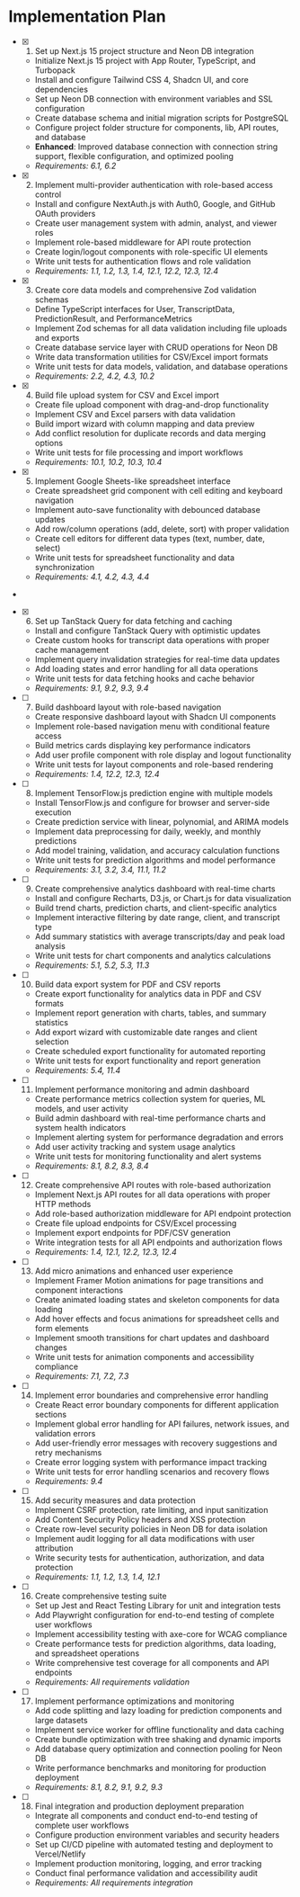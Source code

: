 # Implementation Plan

- [x] 1. Set up Next.js 15 project structure and Neon DB integration

  - Initialize Next.js 15 project with App Router, TypeScript, and Turbopack
  - Install and configure Tailwind CSS 4, Shadcn UI, and core dependencies
  - Set up Neon DB connection with environment variables and SSL configuration
  - Create database schema and initial migration scripts for PostgreSQL
  - Configure project folder structure for components, lib, API routes, and database
  - **Enhanced**: Improved database connection with connection string support, flexible configuration, and optimized pooling
  - _Requirements: 6.1, 6.2_

- [x] 2. Implement multi-provider authentication with role-based access control










  - Install and configure NextAuth.js with Auth0, Google, and GitHub OAuth providers
  - Create user management system with admin, analyst, and viewer roles
  - Implement role-based middleware for API route protection
  - Create login/logout components with role-specific UI elements
  - Write unit tests for authentication flows and role validation
  - _Requirements: 1.1, 1.2, 1.3, 1.4, 12.1, 12.2, 12.3, 12.4_



- [X] 3. Create core data models and comprehensive Zod validation schemas

  - Define TypeScript interfaces for User, TranscriptData, PredictionResult, and PerformanceMetrics
  - Implement Zod schemas for all data validation including file uploads and exports
  - Create database service layer with CRUD operations for Neon DB
  - Write data transformation utilities for CSV/Excel import formats
  - Write unit tests for data models, validation, and database operations
  - _Requirements: 2.2, 4.2, 4.3, 10.2_

- [x] 4. Build file upload system for CSV and Excel import



  - Create file upload component with drag-and-drop functionality
  - Implement CSV and Excel parsers with data validation
  - Build import wizard with column mapping and data preview
  - Add conflict resolution for duplicate records and data merging options
  - Write unit tests for file processing and import workflows
  - _Requirements: 10.1, 10.2, 10.3, 10.4_

- [x] 5. Implement Google Sheets-like spreadsheet interface









  - Create spreadsheet grid component with cell editing and keyboard navigation
  - Implement auto-save functionality with debounced database updates
  - Add row/column operations (add, delete, sort) with proper validation
  - Create cell editors for different data types (text, number, date, select)
  - Write unit tests for spreadsheet functionality and data synchronization
  - _Requirements: 4.1, 4.2, 4.3, 4.4_
-

- [x] 6. Set up TanStack Query for data fetching and caching




  - Install and configure TanStack Query with optimistic updates
  - Create custom hooks for transcript data operations with proper cache management
  - Implement query invalidation strategies for real-time data updates
  - Add loading states and error handling for all data operations
  - Write unit tests for data fetching hooks and cache behavior
  - _Requirements: 9.1, 9.2, 9.3, 9.4_

- [ ] 7. Build dashboard layout with role-based navigation

  - Create responsive dashboard layout with Shadcn UI components
  - Implement role-based navigation menu with conditional feature access
  - Build metrics cards displaying key performance indicators
  - Add user profile component with role display and logout functionality
  - Write unit tests for layout components and role-based rendering
  - _Requirements: 1.4, 12.2, 12.3, 12.4_

- [ ] 8. Implement TensorFlow.js prediction engine with multiple models
  - Install TensorFlow.js and configure for browser and server-side execution
  - Create prediction service with linear, polynomial, and ARIMA models
  - Implement data preprocessing for daily, weekly, and monthly predictions
  - Add model training, validation, and accuracy calculation functions
  - Write unit tests for prediction algorithms and model performance
  - _Requirements: 3.1, 3.2, 3.4, 11.1, 11.2_

- [ ] 9. Create comprehensive analytics dashboard with real-time charts
  - Install and configure Recharts, D3.js, or Chart.js for data visualization
  - Build trend charts, prediction charts, and client-specific analytics
  - Implement interactive filtering by date range, client, and transcript type
  - Add summary statistics with average transcripts/day and peak load analysis
  - Write unit tests for chart components and analytics calculations
  - _Requirements: 5.1, 5.2, 5.3, 11.3_

- [ ] 10. Build data export system for PDF and CSV reports
  - Create export functionality for analytics data in PDF and CSV formats
  - Implement report generation with charts, tables, and summary statistics
  - Add export wizard with customizable date ranges and client selection
  - Create scheduled export functionality for automated reporting
  - Write unit tests for export functionality and report generation
  - _Requirements: 5.4, 11.4_

- [ ] 11. Implement performance monitoring and admin dashboard
  - Create performance metrics collection system for queries, ML models, and user activity
  - Build admin dashboard with real-time performance charts and system health indicators
  - Implement alerting system for performance degradation and errors
  - Add user activity tracking and system usage analytics
  - Write unit tests for monitoring functionality and alert systems
  - _Requirements: 8.1, 8.2, 8.3, 8.4_

- [ ] 12. Create comprehensive API routes with role-based authorization
  - Implement Next.js API routes for all data operations with proper HTTP methods
  - Add role-based authorization middleware for API endpoint protection
  - Create file upload endpoints for CSV/Excel processing
  - Implement export endpoints for PDF/CSV generation
  - Write integration tests for all API endpoints and authorization flows
  - _Requirements: 1.4, 12.1, 12.2, 12.3, 12.4_

- [ ] 13. Add micro animations and enhanced user experience
  - Implement Framer Motion animations for page transitions and component interactions
  - Create animated loading states and skeleton components for data loading
  - Add hover effects and focus animations for spreadsheet cells and form elements
  - Implement smooth transitions for chart updates and dashboard changes
  - Write unit tests for animation components and accessibility compliance
  - _Requirements: 7.1, 7.2, 7.3_

- [ ] 14. Implement error boundaries and comprehensive error handling
  - Create React error boundary components for different application sections
  - Implement global error handling for API failures, network issues, and validation errors
  - Add user-friendly error messages with recovery suggestions and retry mechanisms
  - Create error logging system with performance impact tracking
  - Write unit tests for error handling scenarios and recovery flows
  - _Requirements: 9.4_

- [ ] 15. Add security measures and data protection
  - Implement CSRF protection, rate limiting, and input sanitization
  - Add Content Security Policy headers and XSS protection
  - Create row-level security policies in Neon DB for data isolation
  - Implement audit logging for all data modifications with user attribution
  - Write security tests for authentication, authorization, and data protection
  - _Requirements: 1.1, 1.2, 1.3, 1.4, 12.1_

- [ ] 16. Create comprehensive testing suite
  - Set up Jest and React Testing Library for unit and integration tests
  - Add Playwright configuration for end-to-end testing of complete user workflows
  - Implement accessibility testing with axe-core for WCAG compliance
  - Create performance tests for prediction algorithms, data loading, and spreadsheet operations
  - Write comprehensive test coverage for all components and API endpoints
  - _Requirements: All requirements validation_

- [ ] 17. Implement performance optimizations and monitoring
  - Add code splitting and lazy loading for prediction components and large datasets
  - Implement service worker for offline functionality and data caching
  - Create bundle optimization with tree shaking and dynamic imports
  - Add database query optimization and connection pooling for Neon DB
  - Write performance benchmarks and monitoring for production deployment
  - _Requirements: 8.1, 8.2, 9.1, 9.2, 9.3_

- [ ] 18. Final integration and production deployment preparation
  - Integrate all components and conduct end-to-end testing of complete user workflows
  - Configure production environment variables and security headers
  - Set up CI/CD pipeline with automated testing and deployment to Vercel/Netlify
  - Implement production monitoring, logging, and error tracking
  - Conduct final performance validation and accessibility audit
  - _Requirements: All requirements integration_